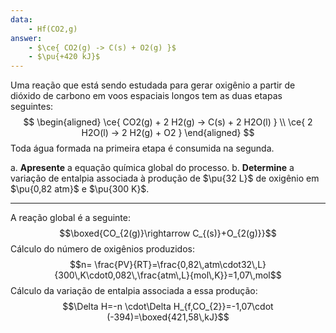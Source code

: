 ```yaml
---
data:
    - Hf(CO2,g)
answer: 
    - $\ce{ CO2(g) -> C(s) + O2(g) }$
    - $\pu{+420 kJ}$
---
```


Uma reação que está sendo estudada para gerar oxigênio a partir de dióxido de carbono em voos espaciais longos tem as duas etapas seguintes:
$$
\begin{aligned}
    \ce{ CO2(g) + 2 H2(g) -> C(s) + 2 H2O(l) } \\
    \ce{ 2 H2O(l) -> 2 H2(g) + O2 }
\end{aligned}
$$
Toda água formada na primeira etapa é consumida na segunda.

a. **Apresente** a equação química global do processo.
b. **Determine** a variação de entalpia associada à produção de $\pu{32 L}$ de oxigênio em $\pu{0,82 atm}$ e $\pu{300 K}$.

---

A reação global é a seguinte:
$$\boxed{CO_{2(g)}\rightarrow C_{(s)}+O_{2(g)}}$$
Cálculo do número de oxigênios produzidos:
$$n= \frac{PV}{RT}=\frac{0,82\,atm\cdot32\,L}{300\,K\cdot0,082\,\frac{atm\,L}{mol\,K}}=1,07\,mol$$
Cálculo da variação de entalpia associada a essa produção:
$$\Delta H=-n \cdot\Delta H_{f,CO_{2}}=-1,07\cdot (-394)=\boxed{421,58\,kJ}$$


